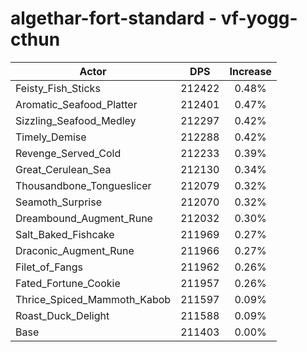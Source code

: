 # algethar-fort-standard - vf-yogg-cthun
| Actor | DPS | Increase |
|---|:---:|:---:|
|Feisty_Fish_Sticks|212422|0.48%|
|Aromatic_Seafood_Platter|212401|0.47%|
|Sizzling_Seafood_Medley|212297|0.42%|
|Timely_Demise|212288|0.42%|
|Revenge_Served_Cold|212233|0.39%|
|Great_Cerulean_Sea|212130|0.34%|
|Thousandbone_Tongueslicer|212079|0.32%|
|Seamoth_Surprise|212070|0.32%|
|Dreambound_Augment_Rune|212032|0.30%|
|Salt_Baked_Fishcake|211969|0.27%|
|Draconic_Augment_Rune|211966|0.27%|
|Filet_of_Fangs|211962|0.26%|
|Fated_Fortune_Cookie|211957|0.26%|
|Thrice_Spiced_Mammoth_Kabob|211597|0.09%|
|Roast_Duck_Delight|211588|0.09%|
|Base|211403|0.00%|
